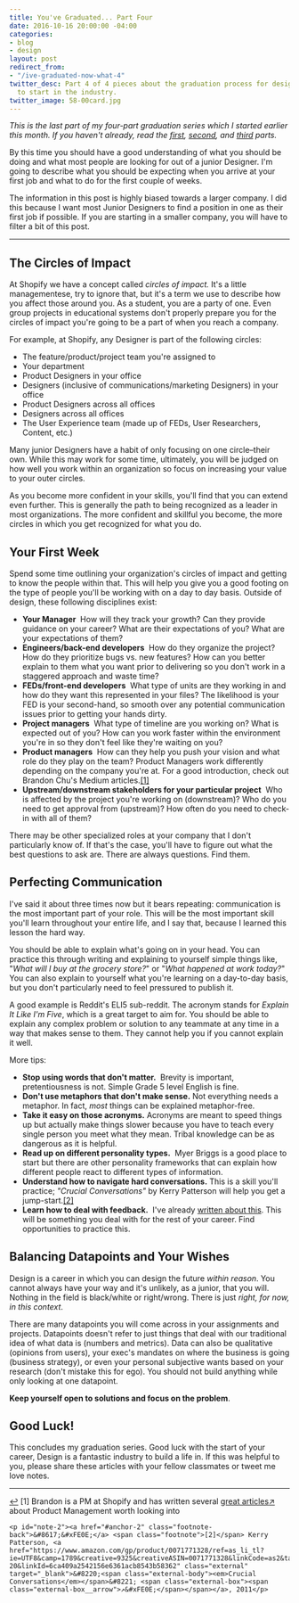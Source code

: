 ```yaml
---
title: You've Graduated... Part Four
date: 2016-10-16 20:00:00 -04:00
categories:
- blog
- design
layout: post
redirect_from:
- "/ive-graduated-now-what-4"
twitter_desc: Part 4 of 4 pieces about the graduation process for designers looking
  to start in the industry.
twitter_image: 58-00card.jpg
---
```


*This is the last part of my four-part graduation series which I started earlier this month. If you haven't already, read the [first](http://helentran.com/ive-graduated-now-what-1), [second](http://helentran.com/ive-graduated-now-what-2), and [third](http://helentran.com/ive-graduated-now-what-3) parts.*

By this time you should have a good understanding of what you should be doing and what most people are looking for out of a junior Designer. I'm going to describe what you should be expecting when you arrive at your first job and what to do for the first couple of weeks.

The information in this post is highly biased towards a larger company. I did this because I want most Junior Designers to find a position in one as their first job if possible. If you are starting in a smaller company, you will have to filter a bit of this post.

<hr class="small">

## The Circles of Impact

At Shopify we have a concept called *circles of impact.* It's a little managementese, try to ignore that, but it's a term we use to describe how you affect those around you. As a student, you are a party of one. Even group projects in educational systems don't properly prepare you for the circles of impact you're going to be a part of when you reach a company.

For example, at Shopify, any Designer is part of the following circles:

- The feature/product/project team you're assigned to
- Your department
- Product Designers in your office
- Designers (inclusive of communications/marketing Designers) in your office
- Product Designers across all offices
- Designers across all offices
- The User Experience team (made up of FEDs, User Researchers, Content, etc.)

Many junior Designers have a habit of only focusing on one circle–their own. While this may work for some time, ultimately, you will be judged on how well you work within an organization so focus on increasing your value to your outer circles.

As you become more confident in your skills, you'll find that you can extend even further. This is generally the path to being recognized as a leader in most organizations. The more confident and skillful you become, the more circles in which you get recognized for what you do.

## Your First Week

Spend some time outlining your organization's circles of impact and getting to know the people within that. This will help you give you a good footing on the type of people you'll be working with on a day to day basis. Outside of design, these following disciplines exist:

- **Your Manager**   How will they track your growth? Can they provide guidance on your career? What are their expectations of you? What are your expectations of them?
- **Engineers/back-end developers**   How do they organize the project? How do they prioritize bugs vs. new features? How can you better explain to them what you want prior to delivering so you don't work in a staggered approach and waste time?
- **FEDs/front-end developers**   What type of units are they working in and how do they want this represented in your files? The likelihood is your FED is your second-hand, so smooth over any potential communication issues prior to getting your hands dirty.
- **Project managers**   What type of timeline are you working on? What is expected out of you? How can you work faster within the environment you're in so they don't feel like they're waiting on you? 
- **Product managers**   How can they help you push your vision and what role do they play on the team? Product Managers work differently depending on the company you're at. For a good introduction, check out Brandon Chu's Medium articles.<a id="anchor-1" href="#note-1" class="fieldnotes-anchor">[1]</a>
- **Upstream/downstream stakeholders for your particular project**   Who is affected by the project you're working on (downstream)? Who do you need to get approval from (upstream)? How often do you need to check-in with all of them?

There may be other specialized roles at your company that I don't particularly know of. If that's the case, you'll have to figure out what the best questions to ask are. There are always questions. Find them.

## Perfecting Communication

I've said it about three times now but it bears repeating: communication is the most important part of your role. This will be the most important skill you'll learn throughout your entire life, and I say that, because I learned this lesson the hard way.

You should be able to explain what's going on in your head. You can practice this through writing and explaining to yourself simple things like, "*What will I buy at the grocery store?*" or "*What happened at work today?*" You can also explain to yourself what you're learning on a day-to-day basis, but you don't particularly need to feel pressured to publish it.

A good example is Reddit's ELI5 sub-reddit. The acronym stands for *Explain It Like I'm Five*, which is a great target to aim for. You should be able to explain any complex problem or solution to any teammate at any time in a way that makes sense to them. They cannot help you if you cannot explain it well.

More tips:

- **Stop using words that don't matter.**   Brevity is important, pretentiousness is not. Simple Grade 5 level English is fine.
- **Don't use metaphors that don't make sense.** Not everything needs a metaphor. In fact, *most* things can be explained metaphor-free. 
- **Take it easy on those acronyms.** Acronyms are meant to speed things up but actually make things slower because you have to teach every single person you meet what they mean. Tribal knowledge can be as dangerous as it is helpful.
- **Read up on different personality types.**   Myer Briggs is a good place to start but there are other personality frameworks that can explain how different people react to different types of information.
- **Understand how to navigate hard conversations.** This is a skill you'll practice; <em>"Crucial Conversations"</em> by Kerry Patterson will help you get a jump-start.<a id="anchor-2" href="#note-2" class="fieldnotes-anchor">[2]</a>
- **Learn how to deal with feedback.**   I've already [written about this](http://helentran.com/dealing-with-feedback). This will be something you deal with for the rest of your career. Find opportunities to practice this.

## Balancing Datapoints and Your Wishes

Design is a career in which you can design the future *within reason*. You cannot always have your way and it's unlikely, as a junior, that you will. Nothing in the field is black/white or right/wrong. There is just *right, for now, in this context*.

There are many datapoints you will come across in your assignments and projects. Datapoints doesn't refer to just things that deal with our traditional idea of what data is (numbers and metrics). Data can also be qualitative (opinions from users), your exec's mandates on where the business is going (business strategy), or even your personal subjective wants based on your research (don't mistake this for ego). You should not build anything while only looking at one datapoint.

**Keep yourself open to solutions and focus on the problem**.

## Good Luck!

This concludes my graduation series. Good luck with the start of your career, Design is a fantastic industry to build a life in. If this was helpful to you, please share these articles with your fellow classmates or tweet me love notes.

<hr class="small">

<div class="fieldnotes">
    <p id="note-1"><a href="#anchor-1" class="footnote-back">&#8617;&#xFE0E;</a> <span class="footnote">[1]</span> Brandon is a PM at Shopify and has written several <a href="https://medium.com/@brandonmchu" class="external" target="_blank"><span class="external-body">great articles</span><span class="external-box"><span class="external-box__arrow">↗&#xFE0E;</span></span></a> about Product Management worth looking into</p>

    <p id="note-2"><a href="#anchor-2" class="footnote-back">&#8617;&#xFE0E;</a> <span class="footnote">[2]</span> Kerry Patterson, <a href="https://www.amazon.com/gp/product/0071771328/ref=as_li_tl?ie=UTF8&camp=1789&creative=9325&creativeASIN=0071771328&linkCode=as2&tag=heltraprodes-20&linkId=6ca409a2542156e6361acb8543b58362" class="external" target="_blank">&#8220;<span class="external-body"><em>Crucial Conversations</em></span>&#8221; <span class="external-box"><span class="external-box__arrow">↗&#xFE0E;</span></span></a>, 2011</p>
</div>